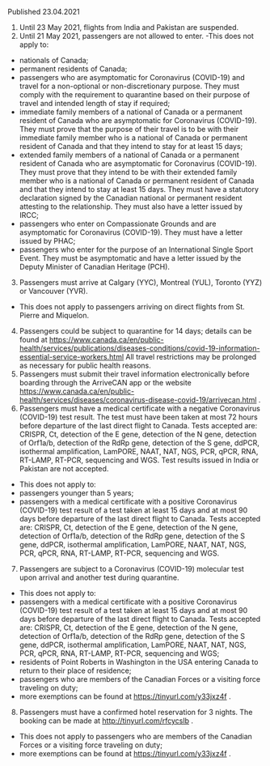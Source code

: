 Published 23.04.2021
1. Until 23 May 2021, flights from India and Pakistan are suspended.
2. Until 21 May 2021, passengers are not allowed to enter.
-This does not apply to:
- nationals of Canada;
- permanent residents of Canada;
- passengers who are asymptomatic for Coronavirus (COVID-19) and travel for a non-optional or non-discretionary purpose. They must comply with the requirement to quarantine based on their purpose of travel and intended length of stay if required;
- immediate family members of a national of Canada or a permanent resident of Canada who are asymptomatic for Coronavirus (COVID-19). They must prove that the purpose of their travel is to be with their immediate family member who is a national of Canada or permanent resident of Canada and that they intend to stay for at least 15 days;
- extended family members of a national of Canada or a permanent resident of Canada who are asymptomatic for Coronavirus (COVID-19). They must prove that they intend to be with their extended family member who is a national of Canada or permanent resident of Canada and that they intend to stay at least 15 days. They must have a statutory declaration signed by the Canadian national or permanent resident attesting to the relationship. They must also have a letter issued by IRCC;
- passengers who enter on Compassionate Grounds and are asymptomatic for Coronavirus (COVID-19). They must have a letter issued by PHAC;
- passengers who enter for the purpose of an International Single Sport Event. They must be asymptomatic and have a letter issued by the Deputy Minister of Canadian Heritage (PCH).
3. Passengers must arrive at Calgary (YYC), Montreal (YUL), Toronto (YYZ) or Vancouver (YVR).
- This does not apply to passengers arriving on direct flights from St. Pierre and Miquelon.
4. Passengers could be subject to quarantine for 14 days; details can be found at <a href="https://www.canada.ca/en/public-health/services/publications/diseases-conditions/covid-19-information-essential-service-workers.html">https://www.canada.ca/en/public-health/services/publications/diseases-conditions/covid-19-information-essential-service-workers.html</a> 
All travel restrictions may be prolonged as necessary for public health reasons.
5. Passengers must submit their travel information electronically before boarding through the ArriveCAN app or the website <a href="https://www.canada.ca/en/public-health/services/diseases/coronavirus-disease-covid-19/arrivecan.html">https://www.canada.ca/en/public-health/services/diseases/coronavirus-disease-covid-19/arrivecan.html</a> .
6. Passengers must have a medical certificate with a negative Coronavirus (COVID-19) test result. The test must have been taken at most 72 hours before departure of the last direct flight to Canada. Tests accepted are: CRISPR, Ct, detection of the E gene, detection of the N gene, detection of Orf1a/b, detection of the RdRp gene, detection of the S gene, ddPCR, isothermal amplification, LamPORE, NAAT, NAT, NGS, PCR, qPCR, RNA, RT-LAMP, RT-PCR, sequencing and WGS. Test results issued in India or Pakistan are not accepted.
- This does not apply to:
- passengers younger than 5 years;
- passengers with a medical certificate with a positive Coronavirus (COVID-19) test result of a test taken at least 15 days and at most 90 days before departure of the last direct flight to Canada. Tests accepted are: CRISPR, Ct, detection of the E gene, detection of the N gene, detection of Orf1a/b, detection of the RdRp gene, detection of the S gene, ddPCR, isothermal amplification, LamPORE, NAAT, NAT, NGS, PCR, qPCR, RNA, RT-LAMP, RT-PCR, sequencing and WGS.
7. Passengers are subject to a Coronavirus (COVID-19) molecular test upon arrival and another test during quarantine.
- This does not apply to:
- passengers with a medical certificate with a positive Coronavirus (COVID-19) test result of a test taken at least 15 days and at most 90 days before departure of the last direct flight to Canada. Tests accepted are: CRISPR, Ct, detection of the E gene, detection of the N gene, detection of Orf1a/b, detection of the RdRp gene, detection of the S gene, ddPCR, isothermal amplification, LamPORE, NAAT, NAT, NGS, PCR, qPCR, RNA, RT-LAMP, RT-PCR, sequencing and WGS;
- residents of Point Roberts in Washington in the USA entering Canada to return to their place of residence;
- passengers who are members of the Canadian Forces or a visiting force traveling on duty;
- more exemptions can be found at <a href="https://tinyurl.com/y33jxz4f">https://tinyurl.com/y33jxz4f</a> .
8. Passengers must have a confirmed hotel reservation for 3 nights. The booking can be made at <a href="http://tinyurl.com/rfcycslb">http://tinyurl.com/rfcycslb</a> .
- This does not apply to passengers who are members of the Canadian Forces or a visiting force traveling on duty;
- more exemptions can be found at <a href="https://tinyurl.com/y33jxz4f">https://tinyurl.com/y33jxz4f</a> .


